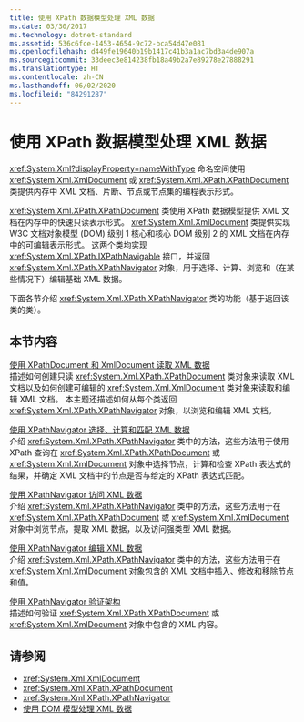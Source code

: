 ```yaml
---
title: 使用 XPath 数据模型处理 XML 数据
ms.date: 03/30/2017
ms.technology: dotnet-standard
ms.assetid: 536c6fce-1453-4654-9c72-bca54d47e081
ms.openlocfilehash: d449fe19640b19b1417c41b3a1ac7bd3a4de907a
ms.sourcegitcommit: 33deec3e814238fb18a49b2a7e89278e27888291
ms.translationtype: HT
ms.contentlocale: zh-CN
ms.lasthandoff: 06/02/2020
ms.locfileid: "84291287"
---
```

# <a name="process-xml-data-using-the-xpath-data-model"></a>使用 XPath 数据模型处理 XML 数据
<xref:System.Xml?displayProperty=nameWithType> 命名空间使用 <xref:System.Xml.XmlDocument> 或 <xref:System.Xml.XPath.XPathDocument> 类提供内存中 XML 文档、片断、节点或节点集的编程表示形式。  
  
 <xref:System.Xml.XPath.XPathDocument> 类使用 XPath 数据模型提供 XML 文档在内存中的快速只读表示形式。 <xref:System.Xml.XmlDocument> 类提供实现 W3C 文档对象模型 (DOM) 级别 1 核心和核心 DOM 级别 2 的 XML 文档在内存中的可编辑表示形式。 这两个类均实现 <xref:System.Xml.XPath.IXPathNavigable> 接口，并返回 <xref:System.Xml.XPath.XPathNavigator> 对象，用于选择、计算、浏览和（在某些情况下）编辑基础 XML 数据。  
  
 下面各节介绍 <xref:System.Xml.XPath.XPathNavigator> 类的功能（基于返回该类的类）。  
  
## <a name="in-this-section"></a>本节内容  
 [使用 XPathDocument 和 XmlDocument 读取 XML 数据](reading-xml-data-using-xpathdocument-and-xmldocument.md)  
 描述如何创建只读 <xref:System.Xml.XPath.XPathDocument> 类对象来读取 XML 文档以及如何创建可编辑的 <xref:System.Xml.XmlDocument> 类对象来读取和编辑 XML 文档。 本主题还描述如何从每个类返回 <xref:System.Xml.XPath.XPathNavigator> 对象，以浏览和编辑 XML 文档。  
  
 [使用 XPathNavigator 选择、计算和匹配 XML 数据](selecting-evaluating-and-matching-xml-data-using-xpathnavigator.md)  
 介绍 <xref:System.Xml.XPath.XPathNavigator> 类中的方法，这些方法用于使用 XPath 查询在 <xref:System.Xml.XPath.XPathDocument> 或 <xref:System.Xml.XmlDocument> 对象中选择节点，计算和检查 XPath 表达式的结果，并确定 XML 文档中的节点是否与给定的 XPath 表达式匹配。  
  
 [使用 XPathNavigator 访问 XML 数据](accessing-xml-data-using-xpathnavigator.md)  
 介绍 <xref:System.Xml.XPath.XPathNavigator> 类中的方法，这些方法用于在 <xref:System.Xml.XPath.XPathDocument> 或 <xref:System.Xml.XmlDocument> 对象中浏览节点，提取 XML 数据，以及访问强类型 XML 数据。  
  
 [使用 XPathNavigator 编辑 XML 数据](editing-xml-data-using-xpathnavigator.md)  
 介绍 <xref:System.Xml.XPath.XPathNavigator> 类中的方法，这些方法用于在 <xref:System.Xml.XmlDocument> 对象包含的 XML 文档中插入、修改和移除节点和值。  
  
 [使用 XPathNavigator 验证架构](schema-validation-using-xpathnavigator.md)  
 描述如何验证 <xref:System.Xml.XPath.XPathDocument> 或 <xref:System.Xml.XmlDocument> 对象中包含的 XML 内容。  
  
## <a name="see-also"></a>请参阅

- <xref:System.Xml.XmlDocument>
- <xref:System.Xml.XPath.XPathDocument>
- <xref:System.Xml.XPath.XPathNavigator>
- [使用 DOM 模型处理 XML 数据](process-xml-data-using-the-dom-model.md)
